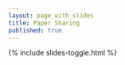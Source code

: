 ```yaml
---
layout: page_with_slides
title: Paper Sharing
published: true
---
```


{% include slides-toggle.html %}
